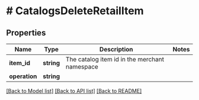 # # CatalogsDeleteRetailItem

## Properties

Name | Type | Description | Notes
------------ | ------------- | ------------- | -------------
**item_id** | **string** | The catalog item id in the merchant namespace |
**operation** | **string** |  |

[[Back to Model list]](../../README.md#models) [[Back to API list]](../../README.md#endpoints) [[Back to README]](../../README.md)
